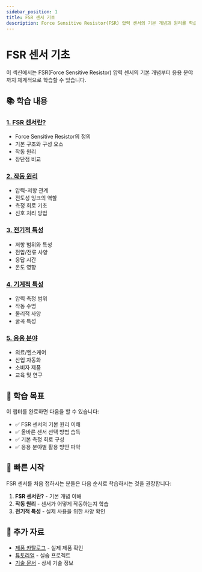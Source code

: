 ```yaml
---
sidebar_position: 1
title: FSR 센서 기초
description: Force Sensitive Resistor(FSR) 압력 센서의 기본 개념과 원리를 학습합니다
---
```


# FSR 센서 기초

이 섹션에서는 FSR(Force Sensitive Resistor) 압력 센서의 기본 개념부터 응용 분야까지 체계적으로 학습할 수 있습니다.

## 📚 학습 내용

### [1. FSR 센서란?](./what-is-fsr)
- Force Sensitive Resistor의 정의
- 기본 구조와 구성 요소
- 작동 원리
- 장단점 비교

### [2. 작동 원리](./how-it-works)
- 압력-저항 관계
- 전도성 잉크의 역할
- 측정 회로 기초
- 신호 처리 방법

### [3. 전기적 특성](./electrical-characteristics)
- 저항 범위와 특성
- 전압/전류 사양
- 응답 시간
- 온도 영향

### [4. 기계적 특성](./mechanical-characteristics)
- 압력 측정 범위
- 작동 수명
- 물리적 사양
- 굴곡 특성

### [5. 응용 분야](./applications)
- 의료/헬스케어
- 산업 자동화
- 소비자 제품
- 교육 및 연구

## 🎯 학습 목표

이 챕터를 완료하면 다음을 할 수 있습니다:
- ✅ FSR 센서의 기본 원리 이해
- ✅ 올바른 센서 선택 방법 습득
- ✅ 기본 측정 회로 구성
- ✅ 응용 분야별 활용 방안 파악

## 🚀 빠른 시작

FSR 센서를 처음 접하시는 분들은 다음 순서로 학습하시는 것을 권장합니다:

1. **FSR 센서란?** - 기본 개념 이해
2. **작동 원리** - 센서가 어떻게 작동하는지 학습
3. **전기적 특성** - 실제 사용을 위한 사양 확인

## 📖 추가 자료

- [제품 카탈로그](/docs/products) - 실제 제품 확인
- [튜토리얼](/docs/tutorials) - 실습 프로젝트
- [기술 문서](/docs/technical-docs) - 상세 기술 정보